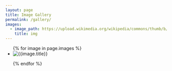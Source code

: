 ```yaml
---
layout: page
title: Image Gallery
permalink: /gallery/
images:
  - image_path: https://upload.wikimedia.org/wikipedia/commons/thumb/b/b6/Image_created_with_a_mobile_phone.png/1200px-Image_created_with_a_mobile_phone.png
    title: img
---
```

<ul class= "photo-galary">
  {% for image in page.images %}
    <li>
        <img src="{{imgage.image_path}}" alt="{{image.title}}">
    </li>

  {% endfor %}
</ul>
